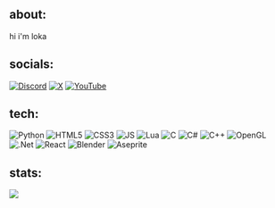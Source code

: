 ## about:
hi i'm loka

## socials:
[![Discord](https://img.shields.io/badge/Discord-%237289DA.svg?logo=discord&logoColor=white)](https://discord.com/users/1193001469356540006) [![X](https://img.shields.io/badge/X-black.svg?logo=X&logoColor=white)](https://x.com/lotuspusher) [![YouTube](https://img.shields.io/badge/YouTube-%23FF0000.svg?logo=YouTube&logoColor=white)](https://youtube.com/@lotuspusher) 

## tech:
![Python](https://img.shields.io/badge/python-3670A0?style=for-the-badge&logo=python&logoColor=ffdd54) ![HTML5](https://img.shields.io/badge/html5-%23E34F26.svg?style=for-the-badge&logo=html5&logoColor=white) ![CSS3](https://img.shields.io/badge/css3-%231572B6.svg?style=for-the-badge&logo=css3&logoColor=white) ![JS](https://img.shields.io/badge/js-%23323330.svg?style=for-the-badge&logo=javascript&logoColor=%23F7DF1E) ![Lua](https://img.shields.io/badge/lua-%232C2D72.svg?style=for-the-badge&logo=lua&logoColor=white) ![C](https://img.shields.io/badge/c-%2300599C.svg?style=for-the-badge&logo=c&logoColor=white) ![C#](https://img.shields.io/badge/c%23-%23239120.svg?style=for-the-badge&logo=csharp&logoColor=white) ![C++](https://img.shields.io/badge/c++-%2300599C.svg?style=for-the-badge&logo=c%2B%2B&logoColor=white) ![OpenGL](https://img.shields.io/badge/OpenGL-%23FFFFFF.svg?style=for-the-badge&logo=opengl) ![.Net](https://img.shields.io/badge/.NET-5C2D91?style=for-the-badge&logo=.net&logoColor=white) ![React](https://img.shields.io/badge/react-%2320232a.svg?style=for-the-badge&logo=react&logoColor=%2361DAFB) ![Blender](https://img.shields.io/badge/blender-%23F5792A.svg?style=for-the-badge&logo=blender&logoColor=white) ![Aseprite](https://img.shields.io/badge/Aseprite-FFFFFF?style=for-the-badge&logo=Aseprite&logoColor=#7D929E)
## stats:
![](https://github-readme-stats.vercel.app/api/top-langs/?username=lokakrp&theme=gruvbox&hide_border=true&include_all_commits=false&count_private=false&layout=compact)

<!-- --- -->
<!-- [![](https://visitcount.itsvg.in/api?id=lokakrp&icon=0&color=0)](https://visitcount.itsvg.in) -->
